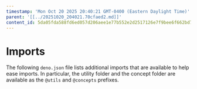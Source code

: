 ```yaml
---
timestamp: 'Mon Oct 20 2025 20:40:21 GMT-0400 (Eastern Daylight Time)'
parent: '[[../20251020_204021.70cfaed2.md]]'
content_id: 5da05fda588fd6ed057d206aee1e77b552e2d2517126e7f9bee6f662bd7c0afe
---
```


# Imports

The following `deno.json` file lists additional imports that are available to help ease imports. In particular, the utility folder and the concept folder are available as the `@utils` and `@concepts` prefixes.
